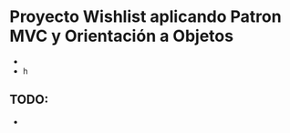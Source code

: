 <h1>Proyecto Wishlist aplicando Patron MVC y Orientación a Objetos</h1>

<ul>
<li></li>
<li>h</li>
</ul>

<h2>TODO:</h2>
<ul>
<li></li>
</ul>